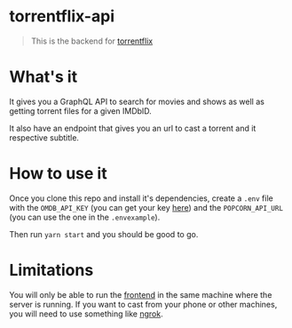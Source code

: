 # torrentflix-api

> This is the backend for [torrentflix](https://github.com/schiehll/torrentflix)

# What's it

It gives you a GraphQL API to search for movies and shows as well as getting torrent files for a given IMDbID.

It also have an endpoint that gives you an url to cast a torrent and it respective subtitle.

# How to use it

Once you clone this repo and install it's dependencies, create a `.env` file with the `OMDB_API_KEY` (you can get your key [here](http://www.omdbapi.com/apikey.aspx)) and the `POPCORN_API_URL` (you can use the one in the `.envexample`).

Then run `yarn start` and you should be good to go.

# Limitations

You will only be able to run the [frontend](https://github.com/schiehll/torrentflix) in the same machine where the server is running. If you want to cast from your phone or other machines, you will need to use something like [ngrok](https://ngrok.com/).
